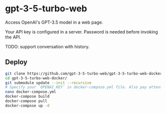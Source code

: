 # gpt-3-5-turbo-web

Access OpenAI's GPT-3.5 model in a web page.

Your API key is configured in a server. Password is needed before invoking the API.

TODO: support conversation with history.

## Deploy

```bash
git clone https://github.com/gpt-3-5-turbo-web/gpt-3-5-turbo-web-docker.git
cd gpt-3-5-turbo-web-docker/
git submodule update --init --recursive
# Specify your `OPENAI_KEY` in docker-compose.yml file. Also pay attention to `CHINA_WORKAROUND` to use a mirror when building the image.
nano docker-compose.yml
docker-compose build
docker-compose pull
docker-compose up -d
```